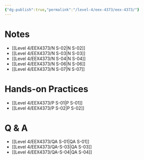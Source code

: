 ```yaml
---
{"dg-publish":true,"permalink":"/level-4/eex-4373/eex-4373/"}
---
```



# Notes
- [[Level 4/EEX4373/N S-02\|N S-02]]
- [[Level 4/EEX4373/N S-03\|N S-03]]
- [[Level 4/EEX4373/N S-04\|N S-04]]
- [[Level 4/EEX4373/N S-06\|N S-06]]
- [[Level 4/EEX4373/N S-07\|N S-07]]

# Hands-on Practices
- [[Level 4/EEX4373/P S-01\|P S-01]]
- [[Level 4/EEX4373/P S-02\|P S-02]]
# Q & A
- [[Level 4/EEX4373/QA S-01\|QA S-01]]
- [[Level 4/EEX4373/QA-S-03\|QA S-03]]
- [[Level 4/EEX4373/QA-S-04\|QA S-04]]
